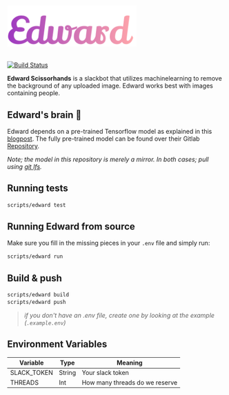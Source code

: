 <img src="meta/edward_logo.svg" width="300" />
<br />
<br />

[![Build Status](https://travis-ci.com/Tmw/edward.svg?branch=master)](https://travis-ci.com/Tmw/edward)

**Edward Scissorhands** is a slackbot that utilizes machinelearning to remove the background of any uploaded image. Edward works best with images containing people.

## Edward's brain 🧠

Edward depends on a pre-trained Tensorflow model as explained in this [blogpost](https://towardsdatascience.com/background-removal-with-deep-learning-c4f2104b3157). The fully pre-trained model can be found over their Gitlab [Repository](https://gitlab.com/fast-science/background-removal-server/tree/master/webapp/model).

_Note; the model in this repository is merely a mirror. In both cases; pull using [git lfs](https://git-lfs.github.com/)._

## Running tests

```bash
scripts/edward test
```

## Running Edward from source

Make sure you fill in the missing pieces in your `.env` file and simply run:

```bash
scripts/edward run
```

## Build & push

```bash
scripts/edward build
scripts/edward push
```

> _if you don't have an .env file, create one by looking at the example (`.example.env`)_

## Environment Variables

| Variable    | Type   | Meaning                        |
| ----------- | ------ | ------------------------------ |
| SLACK_TOKEN | String | Your slack token               |
| THREADS     | Int    | How many threads do we reserve |
